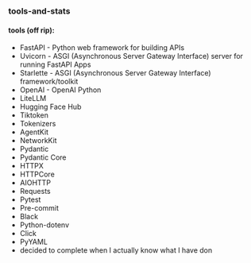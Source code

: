 ### tools-and-stats
#### tools (off rip):
- FastAPI - Python web framework for building APIs
- Uvicorn - ASGI (Asynchronous Server Gateway Interface) server for running FastAPI Apps
- Starlette - ASGI (Asynchronous Server Gateway Interface) framework/toolkit
- OpenAI - OpenAI Python
- LiteLLM
- Hugging Face Hub
- Tiktoken
- Tokenizers
- AgentKit
- NetworkKit
- Pydantic
- Pydantic Core
- HTTPX
- HTTPCore
- AIOHTTP
- Requests
- Pytest
- Pre-commit
- Black
- Python-dotenv
- Click
- PyYAML
- decided to complete when I actually know what I have don
